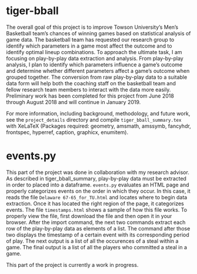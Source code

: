 # tiger-bball
The overall goal of this project is to improve Towson University’s Men’s Basketball team’s chances of winning games based on statistical analysis of game data. The basketball team has requested our research group to identify which parameters in a game most affect the outcome and to identify optimal lineup combinations. To approach the ultimate task, I am focusing on play-by-play data extraction and analysis. From play-by-play analysis, I plan to identify which parameters influence a game’s outcome and determine whether different parameters affect a game’s outcome when grouped together. The conversion from raw play-by-play data to a suitable data form will help both the coaching staff on the basketball team and fellow research team members to interact with the data more easily. Preliminary work has been completed for this project from June 2018 through August 2018 and will continue in January 2019.

For more information, including background, methodology, and future work, see the `project_details` directory and compile `tiger_bball_summary.tex` with XeLaTeX (Packages required: geometry, amsmath, amssymb, fancyhdr, frontspec, hyperref, caption, graphicx, enumitem).

# events.py
This part of the project was done in collaboration with my research advisor. As described in tiger_bball_summary, play-by-play data must be extracted in order to placed into a dataframe. `events.py` evaluates an HTML page and properly categorizes events on the order in which they occur. In this case, it reads the file `Delaware 67-65_for_TU.html` and locates where to begin data extraction. Once it has located the right region of the page, it categorizes events. The file `timestamps.html` shows a sample of how this file works. To properly view the file, first download the file and then open it in your browser. After the import command, the next two commands extract each row of the play-by-play data as elements of a list. The command after those two displays the timestamp of a certain event with its corresponding period of play. The next output is a list of all the occurences of a steal within a game. The final output is a list of all the players who committed a steal in a game.

This part of the project is currently a work in progress.
